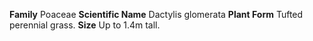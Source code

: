  **Family** Poaceae **Scientific Name** Dactylis glomerata **Plant Form** Tufted perennial grass. **Size** Up to 1.4m tall.